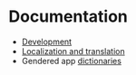 # Documentation

- [Development](./development.md)
- [Localization and translation](./translations.md)
- Gendered app [dictionaries](./dictionaries.md)